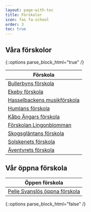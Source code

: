 ```yaml
---
layout: page-with-toc
title: Förskolor
icon: fas fa-school
order: 3
toc: true
---
```


## Våra förskolor

{::options parse_block_html="true" /}
<div class="table-wrapper">

| Förskola |
| -------- |
| <a href="https://www.bullerbyns-forskola.se/" target="_blank">Bullerbyns förskola</a> |
| <a href="https://ekebyforskola.se/" target="_blank">Ekeby förskola</a> |
| <a href="https://www.hasselbacken.nu/" target="_blank">Hasselbackens musikförskola</a> |
| <a href="https://humlans.nu/" target="_blank">Humlans förskola</a> |
| <a href="https://kaboangar.se/" target="_blank">Kåbo Ängars förskola</a> |
| <a href="https://lingonblommans.se/" target="_blank">Förskolan Lingonblomman</a> |
| <a href="https://www.forskolankasper.se/" target="_blank">Skogsgläntans förskola</a> |
| <a href="https://solskenetsforskola.se/" target="_blank">Solskenets förskola</a> |
| <a href="https://aventyretsforskola.se/" target="_blank">Äventyrets förskola</a> |

</div>

## Vår öppna förskola

<div class="table-wrapper">

| Öppen förskola |
| -------- |
| <a href="https://xn--svansls-f1a.se/" target="_blank">Pelle Svanslös öppna förskola</a> |

</div>
{::options parse_block_html="false" /}